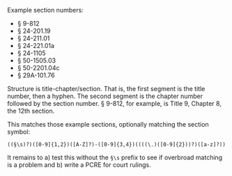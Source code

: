 Example section numbers:

* § 9-812
* § 24-201.19
* § 24-211.01
* § 24-221.01a
* § 24-1105
* § 50-1505.03
* § 50-2201.04c
* § 29A-101.76

Structure is title-chapter/section. That is, the first segment is the title number, then a hyphen. The second segment is the chapter number followed by the section number. § 9-812, for example, is Title 9, Chapter 8, the 12th section.

This matches those example sections, optionally matching the section symbol:

```
((§\s)?)([0-9]{1,2})([A-Z]?)-([0-9]{3,4})((((\.)([0-9]{2}))?)([a-z]?))
```

It remains to a) test this without the `§\s` prefix to see if overbroad matching is a problem and b) write a PCRE for court rulings.
